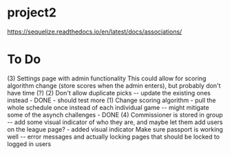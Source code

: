 # project2

https://sequelize.readthedocs.io/en/latest/docs/associations/

# To Do

(3) Settings page with admin functionality
    This could allow for scoring algorithm change (store scores when the admin enters), but probably don't have time (?)
(2) Don't allow duplicate picks -- update the existing ones instead - DONE - should test more
(1) Change scoring algorithm - pull the whole schedule once instead of each individual game -- might mitigate some of the asynch challenges - DONE
(4) Commissioner is stored in group -- add some visual indicator of who they are, and maybe let them add users on the league page? - added visual indicator
Make sure passport is working well -- error messages and actually locking pages that should be locked to logged in users
